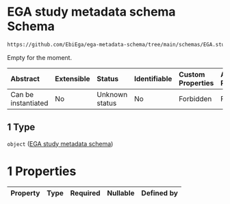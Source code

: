 # EGA study metadata schema Schema

```txt
https://github.com/EbiEga/ega-metadata-schema/tree/main/schemas/EGA.study.json#/properties/object_array/items/anyOf/1
```

Empty for the moment.

| Abstract            | Extensible | Status         | Identifiable | Custom Properties | Additional Properties | Access Restrictions | Defined In                                                                |
| :------------------ | :--------- | :------------- | :----------- | :---------------- | :-------------------- | :------------------ | :------------------------------------------------------------------------ |
| Can be instantiated | No         | Unknown status | No           | Forbidden         | Forbidden             | none                | [EGA.object-set.json*](../out/EGA.object-set.json "open original schema") |

## 1 Type

`object` ([EGA study metadata schema](ega-8-properties-array-containing-metadata-objects-schemas-being-conditionally-applied-based-on-value-of-object_type-from-schema_descriptor-in-each-object-anyof-ega-study-metadata-schema.md))

# 1 Properties

| Property | Type | Required | Nullable | Defined by |
| :------- | :--- | :------- | :------- | :--------- |

